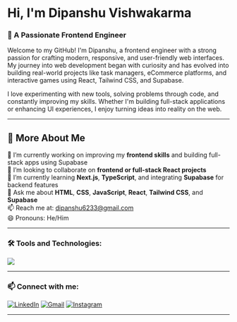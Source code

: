 <h1 align="left">Hi, I'm Dipanshu Vishwakarma</h1>

### 🚀 A Passionate Frontend Engineer

Welcome to my GitHub! I'm Dipanshu, a frontend engineer with a strong passion for crafting modern, responsive, and user-friendly web interfaces. My journey into web development began with curiosity and has evolved into building real-world projects like task managers, eCommerce platforms, and interactive games using React, Tailwind CSS, and Supabase.

I love experimenting with new tools, solving problems through code, and constantly improving my skills. Whether I'm building full-stack applications or enhancing UI experiences, I enjoy turning ideas into reality on the web.



---

## 🚀 More About Me

🔭 I’m currently working on improving my **frontend skills** and building full-stack apps using Supabase  
👯 I’m looking to collaborate on **frontend or full-stack React projects**  
🌱 I’m currently learning **Next.js**, **TypeScript**, and integrating **Supabase** for backend features  
💬 Ask me about **HTML**, **CSS**, **JavaScript**, **React**, **Tailwind CSS**, and **Supabase**  
📫 Reach me at: dipanshu6233@gmail.com  
😄 Pronouns: He/Him  

---

### 🛠️ Tools and Technologies:
<p align="left">
  <img src="https://skillicons.dev/icons?i=html,css,js,react,tailwind,supabase,github,vscode,vercel" />
</p>

---

### 📫 Connect with me:


[![LinkedIn](https://img.shields.io/badge/LinkedIn-0A66C2?style=for-the-badge&logo=linkedin&logoColor=white)](https://www.linkedin.com/in/dipanshu-vishwakarma-15a8b4273)
[![Gmail](https://img.shields.io/badge/Gmail-D14836?style=for-the-badge&logo=gmail&logoColor=white)](mailto:dipanshu6233@gmail.com)
[![Instagram](https://img.shields.io/badge/Instagram-E4405F?style=for-the-badge&logo=instagram&logoColor=white)](https://www.instagram.com/dipanshu0729?igsh=MW5rYzN2cTBoZWxoMw== )

---



